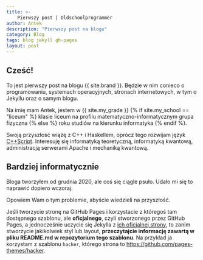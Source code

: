 ```yaml
---
title: >-
    Pierwszy post | Oldschoolprogrammer
author: Antek
description: "Pierwszy post na blogu"
category: Blog
tags: blog jekyll gh-pages
layout: post
---
```


## Cześć!
To jest pierwszy post na blogu {{ site.brand }}. Będzie w nim conieco o programowaniu, systemach operacyjnych, stronach internetowych, w tym o Jekyllu oraz o samym blogu.

Na imię mam Antek, jestem w {{ site.my_grade }} {% if site.my_school == "liceum" %} klasie liceum na profilu matematyczno-informatycznym grupa fizyczna {% else %} roku studiów na kierunku informatyka {% endif %}.

Swoją przyszłość wiążę z C++ i Haskellem, oprócz tego rozwijam język [C++Script](https://github.com/cpp-script-lang). Interesuję się informatyką teoretyczną, informatyką kwantową, administracją serwerami Apache i mechaniką kwantową.

## Bardziej informatycznie
Bloga tworzyłem od grudnia 2020, ale coś się ciągle psuło. Udało mi się to naprawić dopiero wczoraj.

Opowiem Wam o tym problemie, abyście wiedzieli na przyszłość.

Jeśli tworzycie stronę na GitHub Pages i korzystacie z któregoś tam dostępnego szablonu, ale **oficjalnego**, czyli stworzonego przez GitHub Pages, a jednocześnie uczycie się Jekylla z [ich oficjalnej strony](https://jekyllrb.com), to zanim stworzycie jakikolwiek styl lub layout, **przeczytajcie informację zawartą w pliku README.md w repozytorium tego szablonu**. Na przykład ja korzystam z szablonu `hacker`, którego strona to https://github.com/pages-themes/hacker.